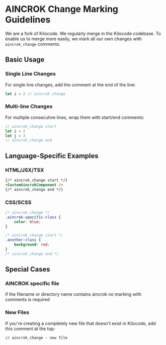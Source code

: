 # AINCROK Change Marking Guidelines

We are a fork of Kilocode. We regularly merge in the Kilocode codebase. To enable us to merge more easily, we mark all
our own changes with `aincrok_change` comments.

## Basic Usage

### Single Line Changes

For single line changes, add the comment at the end of the line:

```typescript
let i = 2 // aincrok_change
```

### Multi-line Changes

For multiple consecutive lines, wrap them with start/end comments:

```typescript
// aincrok_change start
let i = 2
let j = 3
// aincrok_change end
```

## Language-Specific Examples

### HTML/JSX/TSX

```html
{/* aincrok_change start */}
<CustomAincrokComponent />
{/* aincrok_change end */}
```

### CSS/SCSS

```css
/* aincrok_change */
.aincrok-specific-class {
	color: blue;
}

/* aincrok_change start */
.another-class {
	background: red;
}
/* aincrok_change end */
```

## Special Cases

### AINCROK specific file

if the filename or directory name contains aincrok no marking with comments is required

### New Files

If you're creating a completely new file that doesn't exist in Kilocode, add this comment at the top:

```
// aincrok_change - new file
```
